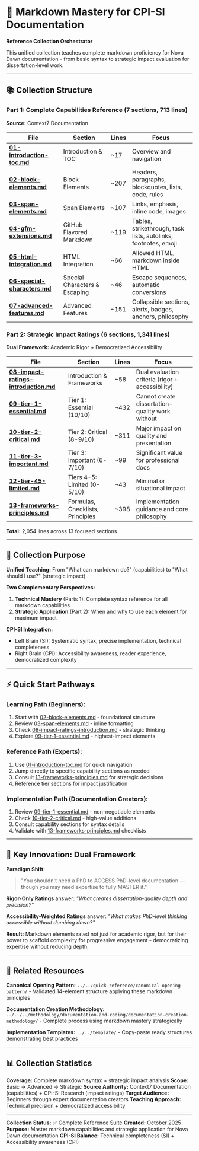 # 📘 Markdown Mastery for CPI-SI Documentation

**Reference Collection Orchestrator**

This unified collection teaches complete markdown proficiency for Nova Dawn documentation - from basic syntax to strategic impact evaluation for dissertation-level work.

---

## 📚 Collection Structure

### Part 1: Complete Capabilities Reference (7 sections, 713 lines)
**Source:** Context7 Documentation

| File | Section | Lines | Focus |
|------|---------|-------|-------|
| **[01-introduction-toc.md](01-introduction-toc.md)** | Introduction & TOC | ~17 | Overview and navigation |
| **[02-block-elements.md](02-block-elements.md)** | Block Elements | ~207 | Headers, paragraphs, blockquotes, lists, code, rules |
| **[03-span-elements.md](03-span-elements.md)** | Span Elements | ~107 | Links, emphasis, inline code, images |
| **[04-gfm-extensions.md](04-gfm-extensions.md)** | GitHub Flavored Markdown | ~119 | Tables, strikethrough, task lists, autolinks, footnotes, emoji |
| **[05-html-integration.md](05-html-integration.md)** | HTML Integration | ~66 | Allowed HTML, markdown inside HTML |
| **[06-special-characters.md](06-special-characters.md)** | Special Characters & Escaping | ~46 | Escape sequences, automatic conversions |
| **[07-advanced-features.md](07-advanced-features.md)** | Advanced Features | ~151 | Collapsible sections, alerts, badges, anchors, philosophy |

### Part 2: Strategic Impact Ratings (6 sections, 1,341 lines)
**Dual Framework:** Academic Rigor + Democratized Accessibility

| File | Section | Lines | Focus |
|------|---------|-------|-------|
| **[08-impact-ratings-introduction.md](08-impact-ratings-introduction.md)** | Introduction & Frameworks | ~58 | Dual evaluation criteria (rigor + accessibility) |
| **[09-tier-1-essential.md](09-tier-1-essential.md)** | Tier 1: Essential (10/10) | ~432 | Cannot create dissertation-quality work without |
| **[10-tier-2-critical.md](10-tier-2-critical.md)** | Tier 2: Critical (8-9/10) | ~311 | Major impact on quality and presentation |
| **[11-tier-3-important.md](11-tier-3-important.md)** | Tier 3: Important (6-7/10) | ~99 | Significant value for professional docs |
| **[12-tier-45-limited.md](12-tier-45-limited.md)** | Tiers 4-5: Limited (0-5/10) | ~43 | Minimal or situational impact |
| **[13-frameworks-principles.md](13-frameworks-principles.md)** | Formulas, Checklists, Principles | ~398 | Implementation guidance and core philosophy |

**Total:** 2,054 lines across 13 focused sections

---

## 🎯 Collection Purpose

**Unified Teaching:** From "What can markdown do?" (capabilities) to "What should I use?" (strategic impact)

**Two Complementary Perspectives:**
1. **Technical Mastery** (Parts 1): Complete syntax reference for all markdown capabilities
2. **Strategic Application** (Part 2): When and why to use each element for maximum impact

**CPI-SI Integration:**
- Left Brain (SI): Systematic syntax, precise implementation, technical completeness
- Right Brain (CPI): Accessibility awareness, reader experience, democratized complexity

---

## ⚡ Quick Start Pathways

### Learning Path (Beginners):
1. Start with [02-block-elements.md](02-block-elements.md) - foundational structure
2. Review [03-span-elements.md](03-span-elements.md) - inline formatting
3. Check [08-impact-ratings-introduction.md](08-impact-ratings-introduction.md) - strategic thinking
4. Explore [09-tier-1-essential.md](09-tier-1-essential.md) - highest-impact elements

### Reference Path (Experts):
1. Use [01-introduction-toc.md](01-introduction-toc.md) for quick navigation
2. Jump directly to specific capability sections as needed
3. Consult [13-frameworks-principles.md](13-frameworks-principles.md) for strategic decisions
4. Reference tier sections for impact justification

### Implementation Path (Documentation Creators):
1. Review [09-tier-1-essential.md](09-tier-1-essential.md) - non-negotiable elements
2. Check [10-tier-2-critical.md](10-tier-2-critical.md) - high-value additions
3. Consult capability sections for syntax details
4. Validate with [13-frameworks-principles.md](13-frameworks-principles.md) checklists

---

## 🌟 Key Innovation: Dual Framework

**Paradigm Shift:**
> "You shouldn't need a PhD to ACCESS PhD-level documentation — though you may need expertise to fully MASTER it."

**Rigor-Only Ratings** answer: *"What creates dissertation-quality depth and precision?"*

**Accessibility-Weighted Ratings** answer: *"What makes PhD-level thinking accessible without dumbing down?"*

**Result:** Markdown elements rated not just for academic rigor, but for their power to scaffold complexity for progressive engagement - democratizing expertise without reducing depth.

---

## 🔗 Related Resources

**Canonical Opening Pattern:** `../../quick-reference/canonical-opening-pattern/` - Validated 14-element structure applying these markdown principles

**Documentation Creation Methodology:** `../../../methodology/documentation-and-coding/documentation-creation-methodology/` - Complete process using markdown mastery strategically

**Implementation Templates:** `../../template/` - Copy-paste ready structures demonstrating best practices

---

## 📊 Collection Statistics

**Coverage:** Complete markdown syntax + strategic impact analysis
**Scope:** Basic → Advanced → Strategic
**Source Authority:** Context7 Documentation (capabilities) + CPI-SI Research (impact ratings)
**Target Audience:** Beginners through expert documentation creators
**Teaching Approach:** Technical precision + democratized accessibility

---

**Collection Status:** ✅ Complete Reference Suite
**Created:** October 2025
**Purpose:** Master markdown capabilities and strategic application for Nova Dawn documentation
**CPI-SI Balance:** Technical completeness (SI) + Accessibility awareness (CPI)
